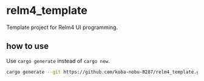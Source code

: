 # relm4_template
Template project for Relm4 UI programming.

## how to use

Use `cargo generate` instead of `cargo new`.

```bash
cargo generate --git https://github.com/koba-nobu-8287/relm4_template.git --name my-new-project
```

